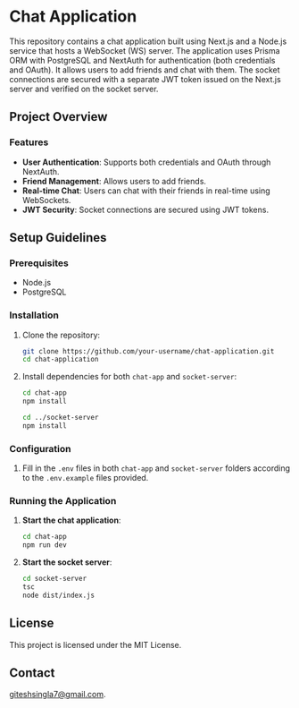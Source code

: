 # Chat Application

This repository contains a chat application built using Next.js and a Node.js service that hosts a WebSocket (WS) server. The application uses Prisma ORM with PostgreSQL and NextAuth for authentication (both credentials and OAuth). It allows users to add friends and chat with them. The socket connections are secured with a separate JWT token issued on the Next.js server and verified on the socket server.

## Project Overview

### Features

- **User Authentication**: Supports both credentials and OAuth through NextAuth.
- **Friend Management**: Allows users to add friends.
- **Real-time Chat**: Users can chat with their friends in real-time using WebSockets.
- **JWT Security**: Socket connections are secured using JWT tokens.

## Setup Guidelines

### Prerequisites

- Node.js
- PostgreSQL

### Installation

1. Clone the repository:

    ```bash
    git clone https://github.com/your-username/chat-application.git
    cd chat-application
    ```

2. Install dependencies for both `chat-app` and `socket-server`:

    ```bash
    cd chat-app
    npm install

    cd ../socket-server
    npm install
    ```

### Configuration

1. Fill in the `.env` files in both `chat-app` and `socket-server` folders according to the `.env.example` files provided.

### Running the Application

1. **Start the chat application**:

    ```bash
    cd chat-app
    npm run dev
    ```

2. **Start the socket server**:

    ```bash
    cd socket-server
    tsc
    node dist/index.js
    ```

## License

This project is licensed under the MIT License.

## Contact

giteshsingla7@gmail.com.
